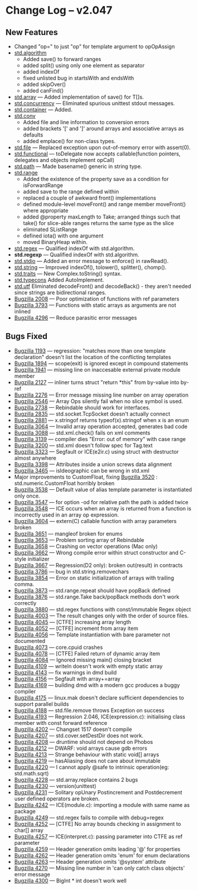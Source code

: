 # Change Log &ndash; v2.047

## New Features

* Changed "op=" to just "op" for template argument to opOpAssign
* [std.algorithm](/phobos/std_algorithm)
    * Added save() to forward ranges
    * added split() using only one element as separator
    * added indexOf
    * fixed unlisted bug in startsWith and endsWith
    * added skipOver()
    * added canFind()
* [std.array](/phobos/std_array) &mdash; Added implementation of save() for
  T[]s.
* [std.concurrency](/phobos/std_concurrency) &mdash; Eliminated spurious
  unittest stdout messages.
* [std.container](/phobos/std_container) &mdash; Added.
* [std.conv](/phobos/std_conv)
    * Added file and line information to conversion errors
    * added brackets '[' and ']' around arrays and associative arrays as
      defaults
    * added emplace() for non-class types.
* [std.file](/phobos/std_file) &mdash; Replaced exception upon out-of-memory
  error with assert(0).
* [std.functional](/phobos/std_functional) &mdash; toDelegate now accepts
  callable(function pointers, delegates and objects implement opCall)
* [std.path](/phobos/std_path) &mdash; Made basename() generic in string type.
* [std.range](/phobos/std_range)
    * Added the existence of the property save as a condition for
      isForwardRange
    * added save to the range defined within
    * replaced a couple of awkward front() implementations
    * defined module-level moveFront() and range member moveFront() where
      appropriate
    * added @property maxLength to Take; arranged things such that take() for
      slice-able ranges returns the same type as the slice
    * eliminated SListRange
    * defined iota() with one argument
    * moved BinaryHeap within.
* [std.regex](/phobos/std_regex) &mdash; Qualified indexOf with std.algorithm.
* **std.regexp** &mdash; Qualified indexOf with std.algorithm.
* [std.stdio](/phobos/std_stdio) &mdash; Added an error message to enforce()
  in rawRead().
* [std.string](/phobos/std_string) &mdash; Improved indexOf(), tolower(),
  splitter(), chomp().
* [std.traits](/phobos/std_traits) &mdash; New Complex.toString() syntax.
* [std.typecons](/phobos/std_typecons) Added AutoImplement.
* [std.utf](/phobos/std_utf) Eliminated decodeFront() and decodeBack() -
  they aren't needed since strings are bidirectional ranges.
* [Bugzilla 2008](/bug/2008) &mdash; Poor optimization of functions with ref parameters
* [Bugzilla 3793](/bug/3793) &mdash; Functions with static arrays as arguments are not inlined
* [Bugzilla 4296](/bug/4296) &mdash; Reduce parasitic error messages

## Bugs Fixed

* [Bugzilla 1193](/bug/1193) &mdash; regression: "matches more than one template declaration" doesn't list the location of the conflicting templates
* [Bugzilla 1894](/bug/1894) &mdash; scope(exit) is ignored except in compound statements
* [Bugzilla 1941](/bug/1941) &mdash; missing line on inaccesable external private module member
* [Bugzilla 2127](/bug/2127) &mdash; inliner turns struct "return *this" from by-value into by-ref
* [Bugzilla 2276](/bug/2276) &mdash; Error message missing line number on array operation
* [Bugzilla 2546](/bug/2546) &mdash; Array Ops silently fail when no slice symbol is used.
* [Bugzilla 2738](/bug/2738) &mdash; Rebindable should work for interfaces.
* [Bugzilla 2835](/bug/2835) &mdash; std.socket.TcpSocket doesn't actually connect
* [Bugzilla 2881](/bug/2881) &mdash; x.stringof returns typeof(x).stringof when x is an enum
* [Bugzilla 3064](/bug/3064) &mdash; Invalid array operation accepted, generates bad code
* [Bugzilla 3088](/bug/3088) &mdash; std.xml.check() fails on xml comments
* [Bugzilla 3139](/bug/3139) &mdash; compiler dies "Error: out of memory" with case range
* [Bugzilla 3200](/bug/3200) &mdash; std.xml doesn't follow spec for Tag.text
* [Bugzilla 3323](/bug/3323) &mdash; Segfault or ICE(e2ir.c) using struct with destructor almost anywhere
* [Bugzilla 3398](/bug/3398) &mdash; Attributes inside a union screws data alignment
* [Bugzilla 3465](/bug/3465) &mdash; isIdeographic can be wrong in std.xml
* Major improvements to CustomFloat, fixing [Bugzilla 3520](/bug/3520) :
  std.numeric.CustomFloat horribly broken
* [Bugzilla 3538](/bug/3538) &mdash; Default value of alias template parameter is instantiated only once.
* [Bugzilla 3547](/bug/3547) &mdash; for option -od for relative path the path is added twice
* [Bugzilla 3548](/bug/3548) &mdash; ICE occurs when an array is returned from a function is incorrectly used in an array op expression.
* [Bugzilla 3604](/bug/3604) &mdash; extern(C) callable function with array parameters broken
* [Bugzilla 3651](/bug/3651) &mdash; mangleof broken for enums
* [Bugzilla 3653](/bug/3653) &mdash; Problem sorting array of Rebindable
* [Bugzilla 3658](/bug/3658) &mdash; Crashing on vector operations (Mac only)
* [Bugzilla 3662](/bug/3662) &mdash; Wrong compile error within struct constructor and C-style initializer
* [Bugzilla 3667](/bug/3667) &mdash; Regression(D2 only): broken out(result) in contracts
* [Bugzilla 3786](/bug/3786) &mdash; bug in std.string.removechars
* [Bugzilla 3854](/bug/3854) &mdash; Error on static initialization of arrays with trailing comma.
* [Bugzilla 3873](/bug/3873) &mdash; std.range.repeat should have popBack defined
* [Bugzilla 3876](/bug/3876) &mdash; std.range.Take back/popBack methods don't work correctly
* [Bugzilla 3880](/bug/3880) &mdash; std.regex functions with const/immutable Regex object
* [Bugzilla 4003](/bug/4003) &mdash; The result changes only with the order of source files.
* [Bugzilla 4045](/bug/4045) &mdash; [CTFE] increasing array length
* [Bugzilla 4052](/bug/4052) &mdash; [CTFE] increment from array item
* [Bugzilla 4056](/bug/4056) &mdash; Template instantiation with bare parameter not documented
* [Bugzilla 4073](/bug/4073) &mdash; core.cpuid crashes
* [Bugzilla 4078](/bug/4078) &mdash; [CTFE] Failed return of dynamic array item
* [Bugzilla 4084](/bug/4084) &mdash; Ignored missing main() closing bracket
* [Bugzilla 4109](/bug/4109) &mdash; writeln doesn't work with empty static array
* [Bugzilla 4143](/bug/4143) &mdash; fix warnings in dmd build
* [Bugzilla 4156](/bug/4156) &mdash; Segfault with array+=array
* [Bugzilla 4169](/bug/4169) &mdash; building dmd with a modern gcc produces a buggy compiler
* [Bugzilla 4175](/bug/4175) &mdash; linux.mak doesn't declare sufficient dependencies to support parallel builds
* [Bugzilla 4188](/bug/4188) &mdash; std.file.remove throws Exception on success
* [Bugzilla 4193](/bug/4193) &mdash; Regression 2.046, ICE(expression.c): initialising class member with const forward reference
* [Bugzilla 4202](/bug/4202) &mdash; Changset 1517 doesn't compile
* [Bugzilla 4207](/bug/4207) &mdash; std.cover.setDestDir does not work.
* [Bugzilla 4208](/bug/4208) &mdash; druntime should not depend on Phobos
* [Bugzilla 4212](/bug/4212) &mdash; DWARF: void arrays cause gdb errors
* [Bugzilla 4213](/bug/4213) &mdash; Strange behaviour with static void[] arrays
* [Bugzilla 4219](/bug/4219) &mdash; hasAliasing does not care about immutable
* [Bugzilla 4220](/bug/4220) &mdash; I cannot apply @safe to intrinsic operation(eg: std.math.sqrt)
* [Bugzilla 4228](/bug/4228) &mdash; std.array.replace contains 2 bugs
* [Bugzilla 4230](/bug/4230) &mdash; version(unittest)
* [Bugzilla 4231](/bug/4231) &mdash; Solitary opUnary Postincrement and Postdecrement user defined operators are broken.
* [Bugzilla 4242](/bug/4242) &mdash; ICE(module.c): importing a module with same name as package
* [Bugzilla 4249](/bug/4249) &mdash; std.regex fails to compile with debug=regex
* [Bugzilla 4252](/bug/4252) &mdash; [CTFE] No array bounds checking in assignment to char[] array
* [Bugzilla 4257](/bug/4257) &mdash; ICE(interpret.c): passing parameter into CTFE as ref parameter
* [Bugzilla 4259](/bug/4259) &mdash; Header generation omits leading '@' for properties
* [Bugzilla 4262](/bug/4262) &mdash; Header generation omits 'enum' for enum declarations
* [Bugzilla 4263](/bug/4263) &mdash; Header generation omits '@system' attribute
* [Bugzilla 4270](/bug/4270) &mdash; Missing line number in 'can only catch class objects' error message
* [Bugzilla 4300](/bug/4300) &mdash; BigInt * int doesn't work well
